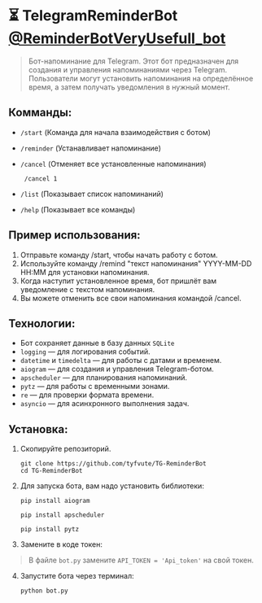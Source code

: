 **⏳ TelegramReminderBot [@ReminderBotVeryUsefull_bot](https://web.telegram.org/k/#@ReminderBotVeryUsefull_bot)**
=
>Бот-напоминание для Telegram.
>Этот бот предназначен для создания и управления напоминаниями через Telegram. Пользователи могут установить напоминания на определённое время, а затем получать уведомления в нужный момент.

Комманды:
-
- `/start` (Команда для начала взаимодействия с ботом)
- `/reminder` (Устанавливает напоминание)
- `/cancel` (Отменяет все установленные напоминания)

       /cancel 1
  
- `/list` (Показывает список напоминаний)
- `/help` (Показывает все команды)

Пример использования:
-
1. Отправьте команду /start, чтобы начать работу с ботом.
2. Используйте команду /remind "текст напоминания" YYYY-MM-DD HH:MM для установки напоминания.
3. Когда наступит установленное время, бот пришлёт вам уведомление с текстом напоминания.
4. Вы можете отменить все свои напоминания командой /cancel.

Технологии:
-

- Бот сохраняет данные в базу данных `SQLite`
- `logging` — для логирования событий.
- `datetime` и `timedelta` — для работы с датами и временем.
- `aiogram` — для создания и управления Telegram-ботом.
- `apscheduler` — для планирования напоминаний.
- `pytz` — для работы с временными зонами.
- `re` — для проверки формата времени.
- `asyncio` — для асинхронного выполнения задач.

**Установка:**
-

1. Скопируйте репозиторий.

       git clone https://github.com/tyfvute/TG-ReminderBot
       cd TG-ReminderBot

3. Для запуска бота, вам надо установить библиотеки:

       pip install aiogram

       pip install apscheduler

       pip install pytz

4. Замените в коде токен:

>В файле `bot.py` замените `API_TOKEN = 'Api_token'` на свой токен.

4. Запустите бота через терминал:

       python bot.py
      
